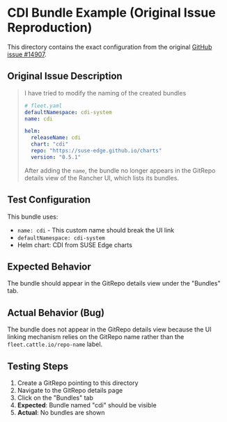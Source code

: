 # CDI Bundle Example (Original Issue Reproduction)

This directory contains the exact configuration from the original [GitHub issue #14907](https://github.com/rancher/dashboard/issues/14907).

## Original Issue Description

> I have tried to modify the naming of the created bundles
> 
> ```yaml
> # fleet.yaml
> defaultNamespace: cdi-system
> name: cdi
> 
> helm:
>   releaseName: cdi
>   chart: "cdi"
>   repo: "https://suse-edge.github.io/charts"
>   version: "0.5.1"
> ```
> 
> After adding the `name`, the bundle no longer appears in the GitRepo details view of the Rancher UI, which lists its bundles.

## Test Configuration

This bundle uses:
- `name: cdi` - This custom name should break the UI link
- `defaultNamespace: cdi-system`
- Helm chart: CDI from SUSE Edge charts

## Expected Behavior

The bundle should appear in the GitRepo details view under the "Bundles" tab.

## Actual Behavior (Bug)

The bundle does not appear in the GitRepo details view because the UI linking mechanism relies on the GitRepo name rather than the `fleet.cattle.io/repo-name` label.

## Testing Steps

1. Create a GitRepo pointing to this directory
2. Navigate to the GitRepo details page
3. Click on the "Bundles" tab
4. **Expected**: Bundle named "cdi" should be visible
5. **Actual**: No bundles are shown
